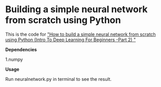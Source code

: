 # Building a simple neural network from scratch using Python
This is the code for <a href="http://thecaffeinedev.com/specialization/deep-learning/build-simple-neural-network-scratch-using-python-intro-deep-learning-beginners-part-2/">"How to build a simple neural network from scratch using Python (Intro To Deep Learning For Beginners -Part 2) "</a>

<b>Dependencies</b>

1.numpy

<b>Usage</b>

Run neuralnetwork.py in terminal to see the result.
